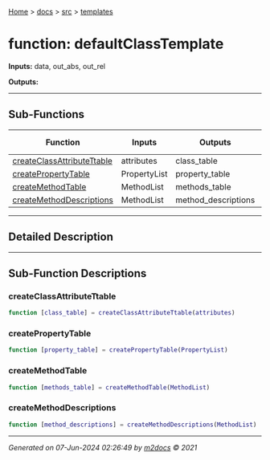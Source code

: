 [Home](../../index.md) > [docs](../../docs_index.md) > [src](../src_index.md) > [templates](templates_index.md)  


# function: defaultClassTemplate



**Inputs:** data, out_abs, out_rel

**Outputs:** 

 ***

## Sub-Functions

| Function | Inputs | Outputs | Brief Description |
| -------- | ------ | ------- | ----------------- |
| [createClassAttributeTtable](#createclassattributettable) | attributes | class_table |  |
| [createPropertyTable](#createpropertytable) | PropertyList | property_table |  |
| [createMethodTable](#createmethodtable) | MethodList | methods_table |  |
| [createMethodDescriptions](#createmethoddescriptions) | MethodList | method_descriptions |  |


 ***

## Detailed Description



 ***

## Sub-Function Descriptions

 ### createClassAttributeTtable

```matlab
function [class_table] = createClassAttributeTtable(attributes)
```

 
 ### createPropertyTable

```matlab
function [property_table] = createPropertyTable(PropertyList)
```

 
 ### createMethodTable

```matlab
function [methods_table] = createMethodTable(MethodList)
```

 
 ### createMethodDescriptions

```matlab
function [method_descriptions] = createMethodDescriptions(MethodList)
```

 



***

*Generated on 07-Jun-2024 02:26:49 by [m2docs](https://github.com/crgnam-research/m2docs) © 2021*
